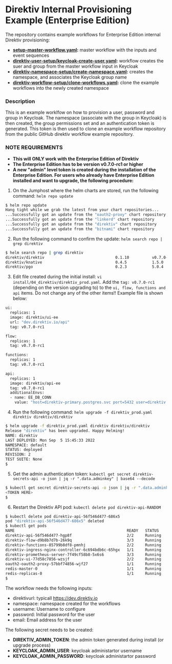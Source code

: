 # Direktiv Internal Provisioning Example (Enterprise Edition)

The repository contains example workflows for Enterprise Edition internal Direktiv provisioning:
- **[setup-master-workflow.yaml](https://github.com/wwonigkeit/provisioning-workflows#setup-master-workflowyaml):** master workflow with the inputs and event sequences
- **[direktiv-user-setup/keycloak-create-user.yaml](https://github.com/wwonigkeit/provisioning-workflows#direktiv-user-setupkeycloak-create-useryaml):** workflow creates the suer and group from the master workflow input in Keycloak
- **[direktiv-namespace-setup/create-namespace.yaml](https://github.com/wwonigkeit/provisioning-workflows#direktiv-namespace-setupcreate-namespaceyaml):** creates the namespace, and associates the Keycloak group name
- **[direktiv-workflow-setup/clone-workflows.yaml](https://github.com/wwonigkeit/provisioning-workflows#direktiv-workflow-setupclone-workflowsyaml):** clone the example workflows into the newly created namespace

### Description

This is an example worklfow on how to provision a user, password and group in Keycloak. The namespace (associate with the group in Keycloak) is then created, the group permissions set and an authentication token is generated. This token is then used to clone an example workflow repository from the public GitHub direktiv workflow example repository.

### NOTE REQUIREMENTS
 - **This will ONLY work with the Enterprise Edition of Direktiv**
 - **The Enterprise Edition has to be version v0.7.0-rc1 or higher**
 - **A new "admin" level token is created during the installation of the Enterprise Edition. For users who already have Enterprise Edition installed and want to upgrade, the following procedure:**

 1. On the Jumphost where the helm charts are stored, run the following command: ```helm repo update```
 ```bash
 $ helm repo update
Hang tight while we grab the latest from your chart repositories...
...Successfully got an update from the "oauth2-proxy" chart repository
...Successfully got an update from the "linkerd" chart repository
...Successfully got an update from the "direktiv" chart repository
...Successfully got an update from the "bitnami" chart repository
```

2. Run the following command to confirm the update: ```helm search repo | grep direktiv```
```bash
$ helm search repo | grep direktiv
direktiv/direktiv                           	0.1.10       	v0.7.0-rc1   	direktiv helm chart                               
direktiv/knative                            	0.4.5        	1.5.0        	knative for direktiv                              
direktiv/pgo                                	0.2.3        	5.0.4        	Installer for PGO, the open source Postgres Ope...
```

3. Edit file created during the initial install: ```vi install/04_direktiv/direktiv_prod.yaml```. Add the ```tag: v0.7.0-rc1``` (depending on the version upgrading to) to the ```ui, flow, functions and api``` items. Do not change any of the other items!! Example file is shown below:
```bash
ui:
  replicas: 1
  image: direktiv/ui-ee
  url: "dev.direktiv.io/api"
  tag: v0.7.0-rc1

flow:
  replicas: 1
  tag: v0.7.0-rc1

functions: 
  replicas: 1
  tag: v0.7.0-rc1

api:
  replicas: 1
  image: direktiv/api-ee
  tag: v0.7.0-rc1
  additionalEnvs:
  - name: EE_DB_CONN
    value: "host=direktiv-primary.postgres.svc port=5432 user=direktiv password=V}UqVZTb(O|?Yj*Pm1G/6,kU dbname=direktiv sslmode=require"
```

4. Run the following command: ```helm upgrade -f direktiv_prod.yaml direktiv direktiv/direktiv```
```bash
$ helm upgrade -f direktiv_prod.yaml direktiv direktiv/direktiv
Release "direktiv" has been upgraded. Happy Helming!
NAME: direktiv
LAST DEPLOYED: Mon Sep  5 15:45:33 2022
NAMESPACE: default
STATUS: deployed
REVISION: 2
TEST SUITE: None
$
```

5. Get the admin authentication token: ```kubectl get secret direktiv-secrets-api -o json | jq -r ".data.adminkey" | base64 --decode```
```bash
$ kubectl get secret direktiv-secrets-api -o json | jq -r ".data.adminkey" | base64 --decode
<TOKEN HERE>
$
```

6. Restart the Direktiv API pod: ```kubectl delete pod direktiv-api-RANDOM```
```bash
$ kubectl delete pod direktiv-api-56f546d477-686x5
pod "direktiv-api-56f546d477-686x5" deleted
$ kubectl get pods 
NAME                                                 READY   STATUS    RESTARTS   AGE
direktiv-api-56f546d477-hgp8f                        2/2     Running   0          10s
direktiv-flow-d9b8b7d7b-26k9q                        3/3     Running   0          23m
direktiv-functions-85799b8df8-pmnhj                  2/2     Running   0          23m
direktiv-ingress-nginx-controller-6c694bdb6c-65hgx   1/1     Running   0          4d15h
direktiv-prometheus-server-7f49cf58b8-5x6s6          3/3     Running   0          4d15h
direktiv-ui-77d58c7856-wzsjf                         2/2     Running   0          23m
oauth2-oauth2-proxy-57bbf74856-wjf27                 1/1     Running   0          4d15h
redis-master-0                                       1/1     Running   0          4d15h
redis-replicas-0                                     1/1     Running   0          4d15h
$
```

The workflow needs the following inputs:
 - direktivurl: typicall https://dev.direktiv.io
 - namespace: namespace created for the workflows
 - username: Username to configure
 - password: Initial password for the user
 - email: Email address for the user

The following secret needs to be created:
 - **DIREKTIV_ADMIN_TOKEN**: the admin token generated during install (or upgrade process)
 - **KEYCLOAK_ADMIN_USER**: keycloak administartor username
 - **KEYCLOAK_ADMIN_PASSWORD**: keycloak administartor password
